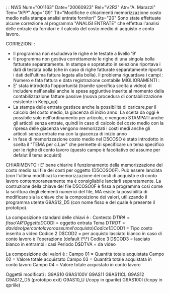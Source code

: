  :  : NWS Num="001163" Date="20060923" Rel="V2R2" Atr="A. Marazzi" Tem="APP" App="G9" Tit="Modifiche e chiarimenti memorizzazione costo medio nella stampa analisi entrate fornitori" Sts="20"
Sono state effettuate alcune correzione al programma "ANALISI ENTRATE" che effettua l'analisi delle
entrate da fornitori e il calcolo del costo medio di acquisto e conto lavoro.

CORREZIONI : 
- Il programma non escludeva le righe e le testate a livello '9'
- Il programma non gestiva correttamente le righe di una singola bolla fatturate separatamente.
In stampa e sopratutto in selezione riportava i dati di testata bolla (che in caso di righe fatturate separatamente riporta i dati dell'ultima fattura legata alla bolla). Il problema riguardava i campi :  Numero e fata fattura e data registrazione contabile 
MIGLIORAMENTI : 
 - E' stata introdotta l'opportunità (tramite specifica scelta a video) di includere nell'analisi anche le spese aggiuntive inserite al momento della contabilizzazione fatture passive (nuova procedura di contabilizzazione esistente in Keep_up)
 - La stampa delle entrata gestisce anche la possibilità di caricare,per il calcolo del costo medio,
la giacenza di inizio anno. La scelta da oggi è possibile solo nell'ordinamento per articolo, e vengono STAMPATI anche gli articoli senza entrate, quindi in caso di calcolo del costo medio con la ripresa delle giacenza vengono memorizzati i costi medi anche gli articoli senza entrate ma con la giacenza di inizio anno
 - In fase di memorizzazione costo medio nel D5COSO è stato introdotto in scelta il "TEMA per c.Lav"
che permette di specificare un tema specifico per le righe di conto lavoro (questo campo è facoltativo ed assume per defalut il tema acquisti)

CHIARIMENTO : 
E' bene chiarire il funzionamento della memorizzazione del costo medio sul file dei costi per oggetto (D5COSO0F). Può essere lanciata (con l'ultima modifica) la memorizzazione dei costi di acquisto e di conto lavoro contemporaneamente ma è consigliabile lanciarli separatamente.
La costruzione della chiave del file D5COSO0F è fissa a programma così come la scrittura degli elementi numerici del file, MA esiste la possibilità di modificare sia la chiave che la composizione
 dei valori, utilizzando il programma utente G9AS12_D5 (con nome fisso e del quale è presente il prototipo).

La composizione standard delle chiavi è : 
Contesto D$TIPA = fisso 'AR'
Oggetto  D$CODI = oggetto entrata
Tema     D$TROT = da video (per conto lavoro assume l'acquisto)
Codice 1 D$COD1 = Tipo costo inserito a video
Codice 2 D$COD2 = per acquisto lasciato bianco in caso di conto lavoro è l'operazione (default \*\*)
Codice 3 D$COD3 = lasciato bianco in entrambi i casi
Periodo  D$DTVA = da video

La composizione dei valori è : 
Campo 01 = Quantità totale acquistata
Campo 02 = Valore totale acquistato
Campo 03 = Quantità totale acquistata in conto lavoro
Campo 04 = Valore totale acquistato in conto lavoro

Oggettii modificati : 
G9AS10
G9AS100V
G9AS11
G9AS11CL
G9AS12
G9AS12_D5  (prototipo exit)
G9AS10_U   (/copy in qparile)
G9AS100I   (/copy in qpriile)

